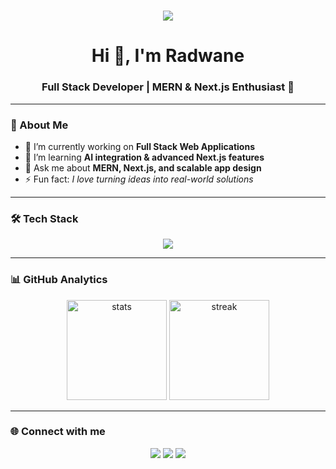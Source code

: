 
 <h1 align="center">
  <img src="https://readme-typing-svg.herokuapp.com/?font=Righteous&size=35&center=true&vCenter=true&width=500&height=70&duration=4000&lines=👋+Hi+welcome+I'm+Radwane+El+Falki!;" />
</h1>
<h1 align="center">Hi 👋, I'm Radwane</h1>
<h3 align="center">Full Stack Developer | MERN & Next.js Enthusiast 🚀</h3>

---

### 🌟 About Me
- 🔭 I’m currently working on **Full Stack Web Applications**
- 🌱 I’m learning **AI integration & advanced Next.js features**
- 💬 Ask me about **MERN, Next.js, and scalable app design**
- ⚡ Fun fact: *I love turning ideas into real-world solutions*

---

### 🛠️ Tech Stack
<p align="center">
  <img src="https://skillicons.dev/icons?i=react,nextjs,nodejs,express,mongodb,postgres,tailwind,materialui,aws,git,github" />
</p>

---

### 📊 GitHub Analytics
<p align="center">
  <img src="https://github-readme-stats.vercel.app/api?username=userredwane&show_icons=true&theme=radical" alt="stats" height="160"/>
  <img src="https://github-readme-streak-stats.herokuapp.com/?user=userredwane&theme=radical" alt="streak" height="160"/>
</p>

---

### 🌐 Connect with me
<p align="center">
  <a href="https://linkedin.com/in/tonprofil" target="_blank"><img src="https://img.shields.io/badge/-LinkedIn-blue?style=for-the-badge&logo=linkedin"></a>
  <a href="mailto:tonemail@gmail.com"><img src="https://img.shields.io/badge/-Gmail-red?style=for-the-badge&logo=gmail&logoColor=white"></a>
  <a href="https://tonportfolio.com"><img src="https://img.shields.io/badge/-Portfolio-black?style=for-the-badge&logo=vercel&logoColor=white"></a>
</p>

